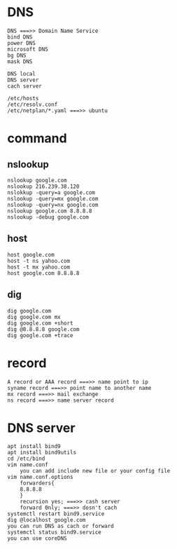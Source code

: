 # DNS
	DNS ===>> Domain Name Service
	bind DNS
	power DNS
	microsoft DNS
	bg DNS
	mask DNS
	
	DNS local
	DNS server
	cach server
	
	/etc/hosts
	/etc/resolv.conf
	/etc/netplan/*.yaml ===>> ubuntu
	
# command
## nslookup
	nslookup google.com
	nslookup 216.239.38.120
	nslokkup -query=a google.com
	nslookup -query=mx google.com
	nslookup -query=nx google.com
	nslookup google.com 8.8.8.8
	nslookup -debug google.com
## host
	host google.com
	host -t ns yahoo.com
	host -t mx yahoo.com
	host google.com 8.8.8.8
## dig
	dig google.com
	dig google.com mx
	dig google.com +short
	dig @8.8.8.8 google.com
	dig google.com +trace
	
# record
	A record or AAA record ===>> name point to ip
	syname record ===>> point name to another name
	mx record ===>> mail exchange
	ns record ===>> name server record
	
# DNS server
	apt install bind9
	apt install bind9utils
	cd /etc/bind
	vim name.conf
		you can add include new file or your config file
	vim name.conf.options
		forwarders{
		8.8.8.8
		}
		recursion yes; ===>> cash server
		forward 0nly; ===>> dosn't cach
	systemctl restart bind9.service
	dig @localhost google.com
	you can run DNS as cach or forward
	systemctl status bind9.service
	you can use coreDNS



    